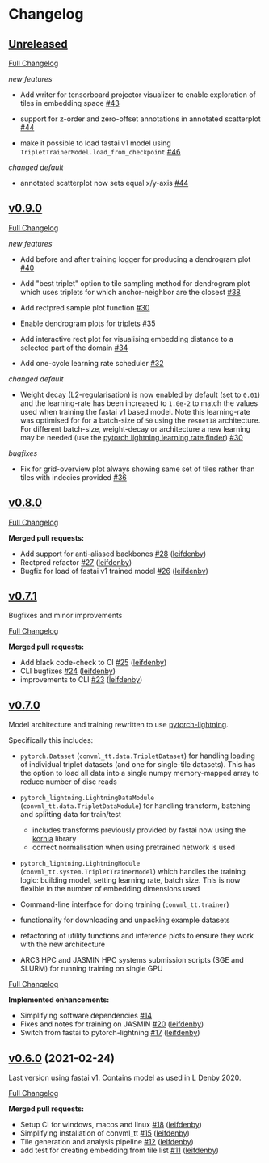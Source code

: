 # Changelog

## [Unreleased](https://github.com/convml/convml_tt/tree/HEAD)

[Full Changelog](https://github.com/convml/convml_tt/compare/v0.8.0...HEAD)

*new features*

- Add writer for tensorboard projector visualizer to enable exploration of
  tiles in embedding space
  [\#43](https://github.com/convml/convml_tt/pull/43)

- support for z-order and zero-offset annotations in annotated scatterplot
  [\#44](https://github.com/convml/convml_tt/pull/44)

- make it possible to load fastai v1 model using
  `TripletTrainerModel.load_from_checkpoint`
  [\#46](https://github.com/convml/convml_tt/pull/46)

*changed default*

- annotated scatterplot now sets equal x/y-axis
  [\#44](https://github.com/convml/convml_tt/pull/44)


## [v0.9.0](https://github.com/convml/convml_tt/tree/v0.9.0)

[Full Changelog](https://github.com/convml/convml_tt/compare/v0.8.0...v0.9.0)

*new features*

- Add before and after training logger for producing a dendrogram plot
  [\#40](https://github.com/convml/convml_tt/pull/40)

- Add "best triplet" option to tile sampling method for dendrogram plot
  which uses triplets for which anchor-neighbor are the closest
  [\#38](https://github.com/convml/convml_tt/pull/38)

- Add rectpred sample plot function [\#30](https://github.com/convml/convml_tt/pull/30)

- Enable dendrogram plots for triplets [\#35](https://github.com/convml/convml_tt/pull/35)

- Add interactive rect plot for visualising embedding distance to
  a selected part of the domain [\#34](https://github.com/convml/convml_tt/pull/34)

- Add one-cycle learning rate scheduler
  [\#32](https://github.com/convml/convml_tt/pull/32)

*changed default*

- Weight decay (L2-regularisation) is now enabled by default (set to
  `0.01`) and the learning-rate has been increased to `1.0e-2` to match
  the values used when training the fastai v1 based model. Note this
  learning-rate was optimised for for a batch-size of `50` using the
  `resnet18` architecture. For different batch-size, weight-decay or
  architecture a new learning may be needed (use the [pytorch lightning
  learning rate
  finder](https://pytorch-lightning.readthedocs.io/en/latest/advanced/lr_finder.html))
  [\#30](https://github.com/convml/convml_tt/pull/30)

*bugfixes*

- Fix for grid-overview plot always showing same set of tiles rather than tiles with indecies provided [\#36](https://github.com/convml/convml_tt/pull/36)

## [v0.8.0](https://github.com/convml/convml_tt/tree/v0.8.0)

[Full Changelog](https://github.com/convml/convml_tt/compare/v0.7.1...v0.8.0)

**Merged pull requests:**

- Add support for anti-aliased backbones [\#28](https://github.com/convml/convml_tt/pull/28) ([leifdenby](https://github.com/leifdenby))
- Rectpred refactor [\#27](https://github.com/convml/convml_tt/pull/27) ([leifdenby](https://github.com/leifdenby))
- Bugfix for load of fastai v1 trained model [\#26](https://github.com/convml/convml_tt/pull/26) ([leifdenby](https://github.com/leifdenby))

## [v0.7.1](https://github.com/convml/convml_tt/tree/v0.7.1)

Bugfixes and minor improvements

[Full Changelog](https://github.com/convml/convml_tt/compare/v0.7.0...v0.7.1)

**Merged pull requests:**

- Add black code-check to CI [\#25](https://github.com/convml/convml_tt/pull/25) ([leifdenby](https://github.com/leifdenby))
- CLI bugfixes [\#24](https://github.com/convml/convml_tt/pull/24) ([leifdenby](https://github.com/leifdenby))
- improvements to CLI [\#23](https://github.com/convml/convml_tt/pull/23) ([leifdenby](https://github.com/leifdenby))

## [v0.7.0](https://github.com/convml/convml_tt/tree/v0.7.0)

Model architecture and training rewritten to use [pytorch-lightning](https://pytorchlightning.ai/).

Specifically this includes:

- `pytorch.Dataset` (`convml_tt.data.TripletDataset`) for handling loading of individual triplet datasets (and one for single-tile datasets). This has the option to load all data into a single numpy memory-mapped array to reduce number of disc reads

- `pytorch_lightning.LightningDataModule` (`convml_tt.data.TripletDataModule`) for handling transform, batching and splitting data for train/test
  
  - includes transforms previously provided by fastai now using the
    [kornia](https://kornia.github.io/) library
  - correct normalisation when using pretrained network is used

- `pytorch_lightning.LightningModule` (`convml_tt.system.TripletTrainerModel`) which handles the training logic: building model, setting learning rate, batch size. This is now flexible in the number of embedding dimensions used

- Command-line interface for doing training (`convml_tt.trainer`)

- functionality for downloading and unpacking example datasets

- refactoring of utility functions and inference plots to ensure they work with
  the new architecture

- ARC3 HPC and JASMIN HPC systems submission scripts (SGE and SLURM) for running training on single GPU

[Full Changelog](https://github.com/convml/convml_tt/compare/v0.6.0...v0.7.0)

**Implemented enhancements:**

- Simplifying software dependencies [\#14](https://github.com/convml/convml_tt/issues/14)
- Fixes and notes for training on JASMIN [\#20](https://github.com/convml/convml_tt/pull/20) ([leifdenby](https://github.com/leifdenby))
- Switch from fastai to pytorch-lightning [\#17](https://github.com/convml/convml_tt/pull/17) ([leifdenby](https://github.com/leifdenby))

## [v0.6.0](https://github.com/convml/convml_tt/tree/v0.6.0) (2021-02-24)

Last version using fastai v1. Contains model as used in L Denby 2020.

[Full Changelog](https://github.com/convml/convml_tt/compare/v0.5.0...v0.6.0)

**Merged pull requests:**

- Setup CI for windows, macos and linux [\#18](https://github.com/convml/convml_tt/pull/18) ([leifdenby](https://github.com/leifdenby))
- Simplifying installation of convml\_tt [\#15](https://github.com/convml/convml_tt/pull/15) ([leifdenby](https://github.com/leifdenby))
- Tile generation and analysis pipeline [\#12](https://github.com/convml/convml_tt/pull/12) ([leifdenby](https://github.com/leifdenby))
- add test for creating embedding from tile list [\#11](https://github.com/convml/convml_tt/pull/11) ([leifdenby](https://github.com/leifdenby))
